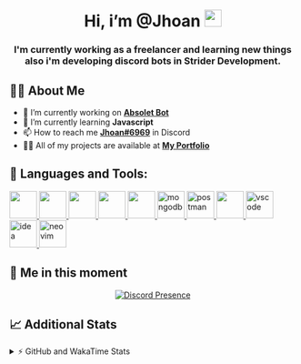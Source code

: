 <h1 align="center">Hi, i’m @Jhoan <img src="https://i.imgur.com/ILVRpZm.gif" width="30px"></h1>
<h3 align="center">I'm currently working as a freelancer and learning new things also i'm developing discord bots in Strider Development.</h3>

## 🙋‍♂️ About Me

- 🔭 I’m currently working on **[Absolet Bot](https://strider.cloud)**
- 🌱 I’m currently learning **Javascript**
- 📫 How to reach me **[Jhoan#6969](https://jhoan.monster/)** in Discord
- 👨‍💻 All of my projects are available at **[My Portfolio](https://jhoan.monster)**

## 🚀 Languages and Tools:
<p align="left"> 
    <a href="https://developer.mozilla.org/en-US/docs/Web/JavaScript" target="_blank"> <img src="https://img.icons8.com/color/48/000000/javascript.png" width="48" height="48"/> </a> 
    <a href="https://www.w3.org/html/" target="_blank"> <img src="https://img.icons8.com/color/48/000000/html-5.png" width="48" height="48"/> </a> 
    <a href="https://www.w3schools.com/css/" target="_blank"> <img src="https://img.icons8.com/color/48/000000/css3.png" width="48" height="48"/> </a> 
    <a href="https://getbootstrap.com" target="_blank"> <img src="https://img.icons8.com/color/48/000000/bootstrap.png" width="48" height="48"/> </a> 
    <a href="https://nodejs.org" target="_blank"> <img src="https://i.imgur.com/XX8lvL7.png" width="48" height="48"/> </a> 
    <a href="https://www.mongodb.com/" target="_blank"> <img src="https://i.imgur.com/nRtS3AN.png" alt="mongodb" width="48" height="48"/> </a> 
    <a href="https://postman.com" target="_blank"> <img src="https://www.vectorlogo.zone/logos/getpostman/getpostman-icon.svg" alt="postman" width="48" height="48"/> </a>   
    <a href="https://git-scm.com/" target="_blank"> <img src="https://img.icons8.com/color/48/000000/git.png" width="48" height="48"/> </a> 
    <a href="https://code.visualstudio.com" target="_blank" > <img src="https://upload.wikimedia.org/wikipedia/commons/thumb/9/9a/Visual_Studio_Code_1.35_icon.svg/2048px-Visual_Studio_Code_1.35_icon.svg.png" alt="vscode" width="48" height="48"> </a>
    <a href="https://www.jetbrains.com/es-es/idea/" target="_blank" > <img src="https://resources.jetbrains.com/storage/products/intellij-idea/img/meta/intellij-idea_logo_300x300.png" alt="idea" width="48" height="48"> </a>
    <a href="https://neovim.io" target="_blank"> <img src="https://icons.iconarchive.com/icons/papirus-team/papirus-apps/512/nvim-icon.png" alt="neovim" width="48" height="48"/> </a>
</p>
  
## 👤 Me in this moment
<p align="center">
    <a href="https://discord.com/users/852617426591154177" target="_blank" rel="nofollow">
        <img src="https://lanyard-profile-readme.vercel.app/api/852617426591154177?idleMessage=Probably%20coding%20Absolet..." alt="Discord Presence" align="center">
    </a>
</p>

## 📈 Additional Stats
<details>
    <summary>⚡ GitHub and WakaTime Stats</summary>
    <br/>

<!--START_SECTION:waka-->
![Code Time](http://img.shields.io/badge/Code%20Time-81%20hrs%2058%20mins-blue)

**🐱 My GitHub Data** 

> 🏆 374 Contributions in the Year 2022
 > 
> 📦 18.9 kB Used in GitHub's Storage 
 > 
> 💼 Opted to Hire
 > 
> 📜 4 Public Repositories 
 > 
> 🔑 12 Private Repositories  
 > 
**I'm a Night 🦉** 

```text
🌞 Morning    30 commits     ██░░░░░░░░░░░░░░░░░░░░░░░   7.79% 
🌆 Daytime    161 commits    ██████████░░░░░░░░░░░░░░░   41.82% 
🌃 Evening    162 commits    ██████████░░░░░░░░░░░░░░░   42.08% 
🌙 Night      32 commits     ██░░░░░░░░░░░░░░░░░░░░░░░   8.31%

```
📅 **I'm Most Productive on Saturday** 

```text
Monday       65 commits     ████░░░░░░░░░░░░░░░░░░░░░   16.88% 
Tuesday      45 commits     ███░░░░░░░░░░░░░░░░░░░░░░   11.69% 
Wednesday    68 commits     ████░░░░░░░░░░░░░░░░░░░░░   17.66% 
Thursday     20 commits     █░░░░░░░░░░░░░░░░░░░░░░░░   5.19% 
Friday       18 commits     █░░░░░░░░░░░░░░░░░░░░░░░░   4.68% 
Saturday     109 commits    ███████░░░░░░░░░░░░░░░░░░   28.31% 
Sunday       60 commits     ████░░░░░░░░░░░░░░░░░░░░░   15.58%

```


📊 **This Week I Spent My Time On** 

```text
⌚︎ Time Zone: America/Bogota

💬 Programming Languages: 
JavaScript               7 hrs 37 mins       ████████████████████░░░░░   81.61% 
YAML                     54 mins             ██░░░░░░░░░░░░░░░░░░░░░░░   9.69% 
JSON                     24 mins             █░░░░░░░░░░░░░░░░░░░░░░░░   4.3% 
HTML                     10 mins             ░░░░░░░░░░░░░░░░░░░░░░░░░   1.95% 
Bash                     7 mins              ░░░░░░░░░░░░░░░░░░░░░░░░░   1.38%

🔥 Editors: 
VS Code                  9 hrs 12 mins       ████████████████████████░   98.62% 
Neovim                   7 mins              ░░░░░░░░░░░░░░░░░░░░░░░░░   1.38%

🐱‍💻 Projects: 
Fium Bot                 4 hrs 38 mins       ████████████░░░░░░░░░░░░░   49.73% 
Nasgar Bot               3 hrs 31 mins       █████████░░░░░░░░░░░░░░░░   37.71% 
Cloudly                  33 mins             █░░░░░░░░░░░░░░░░░░░░░░░░   6.0% 
Unknown Project          28 mins             █░░░░░░░░░░░░░░░░░░░░░░░░   5.05% 
Game Bot                 5 mins              ░░░░░░░░░░░░░░░░░░░░░░░░░   1.06%

💻 Operating System: 
Linux                    9 hrs 20 mins       █████████████████████████   100.0%

```

**I Mostly Code in JavaScript** 

```text
JavaScript               9 repos             █████████████████░░░░░░░░   69.23% 
Java                     2 repos             ███░░░░░░░░░░░░░░░░░░░░░░   15.38% 
SCSS                     1 repo              ██░░░░░░░░░░░░░░░░░░░░░░░   7.69% 
TypeScript               1 repo              ██░░░░░░░░░░░░░░░░░░░░░░░   7.69%

```



 Last Updated on 16/05/2022 16:21:17 UTC
<!--END_SECTION:waka-->
</details>
